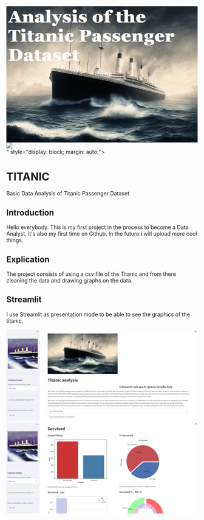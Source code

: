 
<img src="titanic_intro.jpg" style="display: block; margin: auto;">
<img src="<img src="titanic_intro.jpg" style="display: block; margin: auto;">" style="display: block; margin: auto;">
  
# TITANIC
Basic Data Analysis of Titanic Passenger Dataset 

## Introduction
Hello everybody.
This is my first project in the process to become a Data Analyst, it's also my first time on Github.
In the future I will upload more cool things.

## Explication
The project consists of using a csv file of the Titanic and from there cleaning the data and drawing graphs on the data.

## Streamlit
I use Streamlit as presentation mode to be able to see the graphics of the titanic.

<img src="Streamlit_1.PNG" width="1000">
<img src="Streamlit_2.PNG" width="1000">
